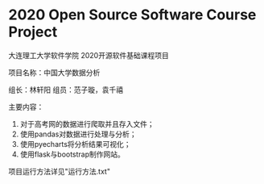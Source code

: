 # 2020 Open Source Software Course Project
大连理工大学软件学院 2020开源软件基础课程项目

项目名称：中国大学数据分析

组长：林轩阳  组员：范子璇，袁千禧

主要内容：
1. 对于高考网的数据进行爬取并且存入文件；
2. 使用pandas对数据进行处理与分析；
3. 使用pyecharts将分析结果可视化；
4. 使用flask与bootstrap制作网站。

项目运行方法详见"运行方法.txt"
